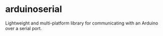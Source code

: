 # arduinoserial

Lightweight and multi-platform library for communicating with an Arduino over a serial port.
